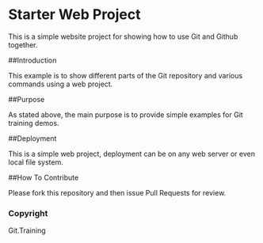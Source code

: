 # Starter Web Project

This is a simple website project for 
showing how to use Git and Github together.

##Introduction

This example is to show different parts 
of the Git repository and various commands
using a web project.

##Purpose

As stated above, the main purpose is to 
provide simple examples for Git training demos.

##Deployment

This is a simple web project, deployment
can be on any web server or even local file
system.

##How To Contribute

Please fork this repository and then issue Pull Requests 
for review.

### Copyright

Git.Training 